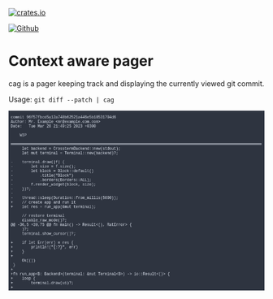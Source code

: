 [![crates.io](https://img.shields.io/crates/v/cag?style=flat-square&logo=rust&logoColor=%23D1DDDB&color=%23D1DDDB)](https://crates.io/crates/cag)

[![Github](https://img.shields.io/badge/github-iisulop%2Fcag-%23D1DDDB?style=flat-square&logo=github&logoColor=%23D1DDDB)](https://github.com/iisulop/cag)

# Context aware pager

cag is a pager keeping track and displaying the currently viewed git commit.

Usage: `git diff --patch | cag`

![Screenshot of cag](img/example.png)
